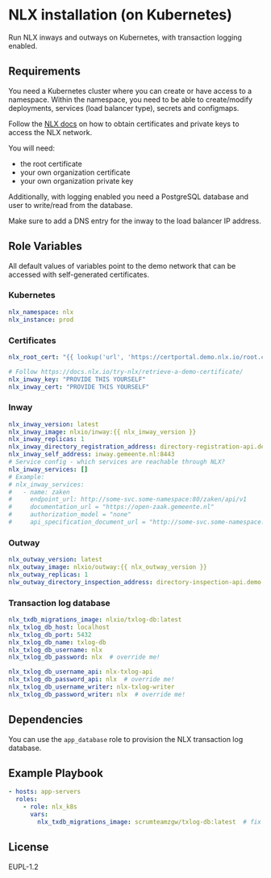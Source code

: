 NLX installation (on Kubernetes)
================================

Run NLX inways and outways on Kubernetes, with transaction logging enabled.

Requirements
------------

You need a Kubernetes cluster where you can create or have access to a namespace. Within
the namespace, you need to be able to create/modify deployments, services (load balancer
type), secrets and configmaps.

Follow the [NLX docs](https://docs.nlx.io) on how to obtain certificates and private
keys to access the NLX network.

You will need:

- the root certificate
- your own organization certificate
- your own organization private key

Additionally, with logging enabled you need a PostgreSQL database and user to write/read
from the database.

Make sure to add a DNS entry for the inway to the load balancer IP address.

Role Variables
--------------

All default values of variables point to the demo network that can be accessed with
self-generated certificates.

### Kubernetes

```yaml
nlx_namespace: nlx
nlx_instance: prod
```

### Certificates

```yaml
nlx_root_cert: "{{ lookup('url', 'https://certportal.demo.nlx.io/root.crt') }}"

# Follow https://docs.nlx.io/try-nlx/retrieve-a-demo-certificate/
nlx_inway_key: "PROVIDE THIS YOURSELF"
nlx_inway_cert: "PROVIDE THIS YOURSELF"
```

### Inway

```yaml
nlx_inway_version: latest
nlx_inway_image: nlxio/inway:{{ nlx_inway_version }}
nlx_inway_replicas: 1
nlx_inway_directory_registration_address: directory-registration-api.demo.nlx.io:443
nlx_inway_self_address: inway.gemeente.nl:8443
# Service config - which services are reachable through NLX?
nlx_inway_services: []
# Example:
# nlx_inway_services:
#   - name: zaken
#     endpoint_url: http://some-svc.some-namespace:80/zaken/api/v1
#     documentation_url = "https://open-zaak.gemeente.nl"
#     authorization_model = "none"
#     api_specification_document_url = "http://some-svc.some-namespace:80/zaken/api/v1/schema/openapi.json"

```

### Outway

```yaml
nlx_outway_version: latest
nlx_outway_image: nlxio/outway:{{ nlx_outway_version }}
nlx_outway_replicas: 1
nlw_outway_directory_inspection_address: directory-inspection-api.demo.nlx.io:443
```

### Transaction log database

```yaml
nlx_txdb_migrations_image: nlxio/txlog-db:latest
nlx_txlog_db_host: localhost
nlx_txlog_db_port: 5432
nlx_txlog_db_name: txlog-db
nlx_txlog_db_username: nlx
nlx_txlog_db_password: nlx  # override me!

nlx_txlog_db_username_api: nlx-txlog-api
nlx_txlog_db_password_api: nlx  # override me!
nlx_txlog_db_username_writer: nlx-txlog-writer
nlx_txlog_db_password_writer: nlx  # override me!
```

Dependencies
------------

You can use the `app_database` role to provision the NLX transaction log database.

Example Playbook
----------------

```yaml
- hosts: app-servers
  roles:
    - role: nlx_k8s
      vars:
        nlx_txdb_migrations_image: scrumteamzgw/txlog-db:latest  # fix with custom users/roles
```

License
-------

EUPL-1.2
